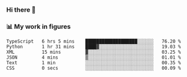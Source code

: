 ### Hi there 👋

### 📊 My work in figures

<!--START_SECTION:waka-->

```text
TypeScript   6 hrs 5 mins    ███████████████████░░░░░░   76.20 %
Python       1 hr 31 mins    ████▓░░░░░░░░░░░░░░░░░░░░   19.03 %
XML          15 mins         ▓░░░░░░░░░░░░░░░░░░░░░░░░   03.25 %
JSON         4 mins          ▒░░░░░░░░░░░░░░░░░░░░░░░░   01.01 %
Text         1 min           ░░░░░░░░░░░░░░░░░░░░░░░░░   00.35 %
CSS          0 secs          ░░░░░░░░░░░░░░░░░░░░░░░░░   00.09 %
```

<!--END_SECTION:waka-->
